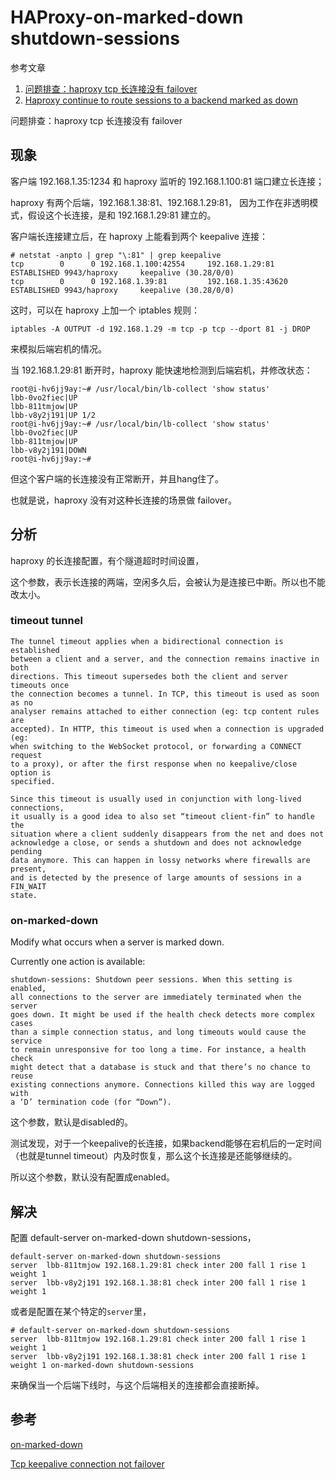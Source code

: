 # HAProxy-on-marked-down shutdown-sessions

参考文章

1. [问题排查：haproxy tcp 长连接没有 failover](http://blog.cipherc.com/2019/11/10/%E9%97%AE%E9%A2%98%E6%8E%92%E6%9F%A5%EF%BC%9Ahaproxy-tcp-%E9%95%BF%E8%BF%9E%E6%8E%A5%E6%B2%A1%E6%9C%89-failover/)
2. [Haproxy continue to route sessions to a backend marked as down](https://stackoverflow.com/questions/27550531/haproxy-continue-to-route-sessions-to-a-backend-marked-as-down)

问题排查：haproxy tcp 长连接没有 failover

## 现象

客户端 192.168.1.35:1234 和 haproxy 监听的 192.168.1.100:81 端口建立长连接；

haproxy 有两个后端，192.168.1.38:81、192.168.1.29:81，
因为工作在非透明模式，假设这个长连接，是和 192.168.1.29:81 建立的。

客户端长连接建立后，在 haproxy 上能看到两个 keepalive 连接：

```
# netstat -anpto | grep "\:81" | grep keepalive
tcp        0      0 192.168.1.100:42554     192.168.1.29:81         ESTABLISHED 9943/haproxy     keepalive (30.28/0/0)
tcp        0      0 192.168.1.39:81         192.168.1.35:43620      ESTABLISHED 9943/haproxy     keepalive (30.28/0/0)
```

这时，可以在 haproxy 上加一个 iptables 规则：

```
iptables -A OUTPUT -d 192.168.1.29 -m tcp -p tcp --dport 81 -j DROP
```

来模拟后端宕机的情况。

当 192.168.1.29:81 断开时，haproxy 能快速地检测到后端宕机，并修改状态：

```log
root@i-hv6jj9ay:~# /usr/local/bin/lb-collect 'show status'
lbb-0vo2fiec|UP
lbb-811tmjow|UP
lbb-v8y2j191|UP 1/2
root@i-hv6jj9ay:~# /usr/local/bin/lb-collect 'show status'
lbb-0vo2fiec|UP
lbb-811tmjow|UP
lbb-v8y2j191|DOWN
root@i-hv6jj9ay:~#
```

但这个客户端的长连接没有正常断开，并且hang住了。

也就是说，haproxy 没有对这种长连接的场景做 failover。

## 分析

haproxy 的长连接配置，有个隧道超时时间设置，

这个参数，表示长连接的两端，空闲多久后，会被认为是连接已中断。所以也不能改太小。

### timeout tunnel

```
The tunnel timeout applies when a bidirectional connection is established
between a client and a server, and the connection remains inactive in both
directions. This timeout supersedes both the client and server timeouts once
the connection becomes a tunnel. In TCP, this timeout is used as soon as no
analyser remains attached to either connection (eg: tcp content rules are
accepted). In HTTP, this timeout is used when a connection is upgraded (eg:
when switching to the WebSocket protocol, or forwarding a CONNECT request
to a proxy), or after the first response when no keepalive/close option is
specified.

Since this timeout is usually used in conjunction with long-lived connections,
it usually is a good idea to also set “timeout client-fin” to handle the
situation where a client suddenly disappears from the net and does not
acknowledge a close, or sends a shutdown and does not acknowledge pending
data anymore. This can happen in lossy networks where firewalls are present,
and is detected by the presence of large amounts of sessions in a FIN_WAIT
state.
```

### on-marked-down

Modify what occurs when a server is marked down.

Currently one action is available:

```
shutdown-sessions: Shutdown peer sessions. When this setting is enabled,
all connections to the server are immediately terminated when the server
goes down. It might be used if the health check detects more complex cases
than a simple connection status, and long timeouts would cause the service
to remain unresponsive for too long a time. For instance, a health check
might detect that a database is stuck and that there’s no chance to reuse
existing connections anymore. Connections killed this way are logged with
a ‘D’ termination code (for “Down”).
```

这个参数，默认是disabled的。

测试发现，对于一个keepalive的长连接，如果backend能够在宕机后的一定时间（也就是tunnel timeout）内及时恢复，那么这个长连接是还能够继续的。

所以这个参数，默认没有配置成enabled。

## 解决

配置 default-server on-marked-down shutdown-sessions，

```
default-server on-marked-down shutdown-sessions
server  lbb-811tmjow 192.168.1.29:81 check inter 200 fall 1 rise 1 weight 1
server  lbb-v8y2j191 192.168.1.38:81 check inter 200 fall 1 rise 1 weight 1
```

或者是配置在某个特定的`server`里，

```
# default-server on-marked-down shutdown-sessions
server  lbb-811tmjow 192.168.1.29:81 check inter 200 fall 1 rise 1 weight 1
server  lbb-v8y2j191 192.168.1.38:81 check inter 200 fall 1 rise 1 weight 1 on-marked-down shutdown-sessions
```

来确保当一个后端下线时，与这个后端相关的连接都会直接断掉。

## 参考

[on-marked-down](https://cbonte.github.io/haproxy-dconv/1.6/configuration.html#5.2-on-marked-down)

[Tcp keepalive connection not failover](https://discourse.haproxy.org/t/tcp-keepalive-connection-not-failover/4486/3)
